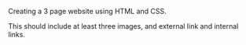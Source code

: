 
Creating a 3 page website using HTML and CSS. 

This should include at least three images, and external link and internal links. 

